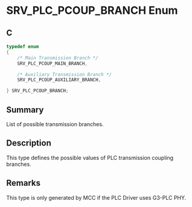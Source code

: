 # SRV_PLC_PCOUP_BRANCH Enum

## C

```c
typedef enum
{
    /* Main Transmission Branch */
    SRV_PLC_PCOUP_MAIN_BRANCH,

    /* Auxiliary Transmission Branch */
    SRV_PLC_PCOUP_AUXILIARY_BRANCH,

} SRV_PLC_PCOUP_BRANCH;
```

## Summary

List of possible transmission branches.

## Description

This type defines the possible values of PLC transmission coupling branches.

## Remarks

This type is only generated by MCC if the PLC Driver uses G3-PLC PHY.
